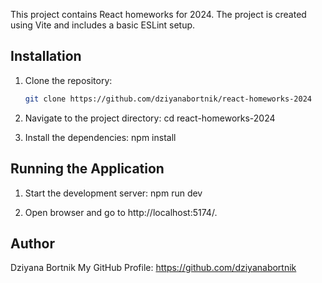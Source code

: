This project contains React homeworks for 2024. The project is created using Vite and includes a basic ESLint setup.

## Installation

1. Clone the repository:
   ```bash
   git clone https://github.com/dziyanabortnik/react-homeworks-2024

2. Navigate to the project directory:
   cd react-homeworks-2024 

3. Install the dependencies:
   npm install

## Running the Application

1. Start the development server:
   npm run dev
   
2. Open browser and go to http://localhost:5174/.

## Author
   Dziyana Bortnik
   My GitHub Profile: https://github.com/dziyanabortnik